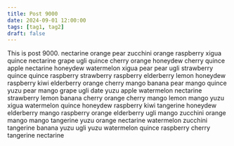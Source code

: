 ```yaml
---
title: Post 9000
date: 2024-09-01 12:00:00
tags: [tag1, tag2]
draft: false
---
```

This is post 9000.
nectarine
orange
pear
zucchini
orange
raspberry
xigua
quince
nectarine
grape
ugli
quince
cherry
orange
honeydew
cherry
quince
apple
nectarine
honeydew
watermelon
xigua
pear
pear
ugli
strawberry
quince
quince
raspberry
strawberry
raspberry
elderberry
lemon
honeydew
raspberry
kiwi
elderberry
orange
cherry
mango
banana
pear
mango
quince
yuzu
pear
mango
grape
ugli
date
yuzu
apple
watermelon
nectarine
strawberry
lemon
banana
cherry
orange
cherry
mango
lemon
mango
yuzu
xigua
watermelon
quince
honeydew
raspberry
kiwi
tangerine
honeydew
elderberry
mango
raspberry
orange
elderberry
ugli
mango
zucchini
orange
mango
mango
tangerine
yuzu
orange
nectarine
watermelon
zucchini
tangerine
banana
yuzu
ugli
yuzu
watermelon
quince
raspberry
cherry
tangerine
nectarine
